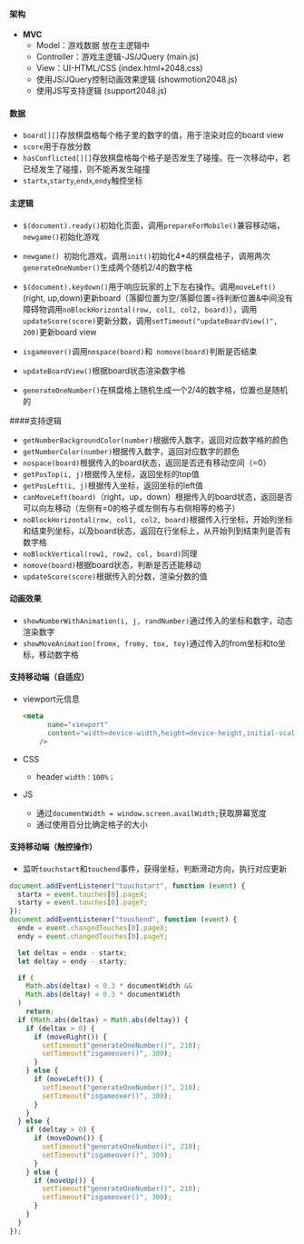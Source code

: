 #### 架构

+ **MVC**
  + Model：游戏数据 放在主逻辑中
  + Controller：游戏主逻辑-JS/JQuery (main.js)
  + View：UI-HTML/CSS (index.html+2048.css)
  + 使用JS/JQuery控制动画效果逻辑 (showmotion2048.js)
  + 使用JS写支持逻辑 (support2048.js)



#### 数据

+ `board[][]`存放棋盘格每个格子里的数字的值，用于渲染对应的board view
+ `score`用于存放分数
+ `hasConflicted[][]`存放棋盘格每个格子是否发生了碰撞。在一次移动中，若已经发生了碰撞，则不能再发生碰撞
+ `startx`,`starty`,`endx`,`endy`触控坐标



#### 主逻辑

+ `$(document).ready()`初始化页面，调用`prepareForMobile()`兼容移动端，`newgame()`初始化游戏

+ `newgame() `初始化游戏，调用`init()`初始化4*4的棋盘格子，调用两次`generateOneNumber()`生成两个随机2/4的数字格
+ `$(document).keydown()`用于响应玩家的上下左右操作。调用`moveLeft()`(right, up,down)更新board（落脚位置为空/落脚位置=待判断位置&中间没有障碍物调用`noBlockHorizontal(row, col1, col2, board)`），调用`            updateScore(score)`更新分数，调用`setTimeout("updateBoardView()", 200)`更新board view
+ `isgameover()`调用`nospace(board)`和` nomove(board)`判断是否结束
+ `updateBoardView()`根据board状态渲染数字格
+ `generateOneNumber()`在棋盘格上随机生成一个2/4的数字格，位置也是随机的



####支持逻辑

+ `getNumberBackgroundColor(number)`根据传入数字，返回对应数字格的颜色
+ `getNumberColor(number)`根据传入数字，返回对应数字的颜色
+ `nospace(board)`根据传入的board状态，返回是否还有移动空间（=0）
+ `getPosTop(i, j)`根据传入坐标，返回坐标的top值
+ `getPosLeft(i, j)`根据传入坐标，返回坐标的left值
+ `canMoveLeft(board)`（right，up，down）根据传入的board状态，返回是否可以向左移动（左侧有=0的格子或左侧有与右侧相等的格子）
+ `noBlockHorizontal(row, col1, col2, board)`根据传入行坐标，开始列坐标和结束列坐标，以及board状态，返回在行坐标上，从开始列到结束列是否有数字格
+ `noBlockVertical(row1, row2, col, board)`同理
+ `nomove(board)`根据board状态，判断是否还能移动
+ `updateScore(score)`根据传入的分数，渲染分数的值



#### 动画效果

+ `showNumberWithAnimation(i, j, randNumber)`通过传入的坐标和数字，动态渲染数字
+ `showMoveAnimation(fromx, fromy, tox, toy)`通过传入的from坐标和to坐标，移动数字格



#### 支持移动端（自适应）

+ viewport元信息

  ```html
  <meta
        name="viewport"
        content="width=device-width,height=device-height,initial-scale=1.0,minimum-scale=1.0,user-scalable=no"
      />
  ```

+ CSS

  + header `width：100%；`

+ JS

  + 通过`documentWidth = window.screen.availWidth;`获取屏幕宽度
  + 通过使用百分比确定格子的大小



#### 支持移动端（触控操作）

+ 监听`touchstart`和`touchend`事件，获得坐标，判断滑动方向，执行对应更新

```javascript
document.addEventListener("touchstart", function (event) {
  startx = event.touches[0].pageX;
  starty = event.touches[0].pageY;
});
document.addEventListener("touchend", function (event) {
  endx = event.changedTouches[0].pageX;
  endy = event.changedTouches[0].pageY;

  let deltax = endx - startx;
  let deltay = endy - starty;

  if (
    Math.abs(deltax) < 0.3 * documentWidth &&
    Math.abs(deltay) < 0.3 * documentWidth
  )
    return;
  if (Math.abs(deltax) > Math.abs(deltay)) {
    if (deltax > 0) {
      if (moveRight()) {
        setTimeout("generateOneNumber()", 210);
        setTimeout("isgameover()", 300);
      }
    } else {
      if (moveLeft()) {
        setTimeout("generateOneNumber()", 210);
        setTimeout("isgameover()", 300);
      }
    }
  } else {
    if (deltay > 0) {
      if (moveDown()) {
        setTimeout("generateOneNumber()", 210);
        setTimeout("isgameover()", 300);
      }
    } else {
      if (moveUp()) {
        setTimeout("generateOneNumber()", 210);
        setTimeout("isgameover()", 300);
      }
    }
  }
});
```

